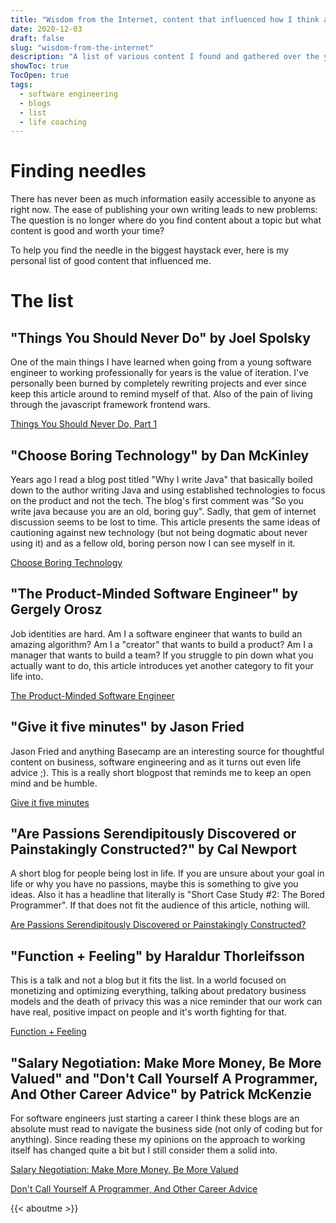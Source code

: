 ```yaml
---
title: "Wisdom from the Internet, content that influenced how I think about software (and life)."
date: 2020-12-03
draft: false
slug: "wisdom-from-the-internet"
description: "A list of various content I found and gathered over the years that influenced me at the time or gave me new ideas. Mainly focused on software engineering and generic life advice."
showToc: true
TocOpen: true
tags:
  - software engineering
  - blogs
  - list
  - life coaching
---
```


# Finding needles

There has never been as much information easily accessible to anyone as right now. The ease of publishing your own writing leads to new problems: The question is no longer where do you find content about a topic but what content is good and worth your time? 

To help you find the needle in the biggest haystack ever, here is my personal list of good content that influenced me.

# The list

## "Things You Should Never Do" by Joel Spolsky
One of the main things I have learned when going from a young software engineer to working professionally for years is the value of iteration. I've personally been burned by completely rewriting projects and ever since keep this article around to remind myself of that. Also of the pain of living through the javascript framework frontend wars.

[Things You Should Never Do, Part 1](https://www.joelonsoftware.com/2000/04/06/things-you-should-never-do-part-i/)

## "Choose Boring Technology" by Dan McKinley
Years ago I read a blog post titled "Why I write Java" that basically boiled down to the author writing Java and using established technologies to focus on the product and not the tech. The blog's first comment was "So you write java because you are an old, boring guy". Sadly, that gem of internet discussion seems to be lost to time. This article presents the same ideas of cautioning against new technology (but not being dogmatic about never using it) and as a fellow old, boring person now I can see myself in it.

[Choose Boring Technology](https://mcfunley.com/choose-boring-technology)

## "The Product-Minded Software Engineer" by Gergely Orosz
Job identities are hard. Am I a software engineer that wants to build an amazing algorithm? Am I a "creator" that wants to build a product? Am I a manager that wants to build a team? If you struggle to pin down what you actually want to do, this article introduces yet another category to fit your life into.

[The Product-Minded Software Engineer](https://blog.pragmaticengineer.com/the-product-minded-engineer/)

## "Give it five minutes" by Jason Fried
Jason Fried and anything Basecamp are an interesting source for thoughtful content on business, software engineering and as it turns out even life advice ;). This is a really short blogpost that reminds me to keep an open mind and be humble.

[Give it five minutes](https://signalvnoise.com/posts/3124-give-it-five-minutes)

## "Are Passions Serendipitously Discovered or Painstakingly Constructed?" by Cal Newport
A short blog for people being lost in life. If you are unsure about your goal in life or why you have no passions, maybe this is something to give you ideas. Also it has a headline that literally is "Short Case Study #2: The Bored Programmer". If that does not fit the audience of this article, nothing will.

[Are Passions Serendipitously Discovered or Painstakingly Constructed?](https://www.calnewport.com/blog/2009/11/24/are-passions-serendipitously-discovered-or-painstakingly-constructed/)

## "Function + Feeling" by Haraldur Thorleifsson
This is a talk and not a blog but it fits the list. In a world focused on monetizing and optimizing everything, talking about predatory business models and the death of privacy this was a nice reminder that our work can have real, positive impact on people and it's worth fighting for that.

[Function + Feeling](https://www.youtube.com/watch?v=WBB7A9kbH-k&feature=emb_title)

## "Salary Negotiation: Make More Money, Be More Valued" and "Don't Call Yourself A Programmer, And Other Career Advice" by Patrick McKenzie
For software engineers just starting a career I think these blogs are an absolute must read to navigate the business side (not only of coding but for anything). Since reading these my opinions on the approach to working itself has changed quite a bit but I still consider them a solid into.

[Salary Negotiation: Make More Money, Be More Valued](https://www.kalzumeus.com/2012/01/23/salary-negotiation/)

[Don't Call Yourself A Programmer, And Other Career Advice](https://www.kalzumeus.com/2011/10/28/dont-call-yourself-a-programmer/)



{{< aboutme >}}
